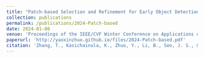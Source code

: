 ```yaml
---
title: "Patch-based Selection and Refinement for Early Object Detection"
collection: publications
permalink: /publications/2024-Patch-based
date: 2024-01-08
venue: 'Proceedings of the IEEE/CVF Winter Conference on Applications of Computer Vision'
paperurl: 'http://yaoxinzhuo.github.io/files/2024-Patch-based.pdf'
citation: 'Zhang, T., Kasichainula, K., Zhuo, Y., Li, B., Seo, J. S., & Cao, Y. (2024). &quot;Patch-based Selection and Refinement for Early Object Detection.&quot; <i>Proceedings of the IEEE/CVF Winter Conference on Applications of Computer Vision</i>. (pp. 729-738)'
---
```

